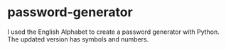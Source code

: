 # password-generator
I used the English Alphabet to create a password generator with Python. 
The updated version has symbols and numbers.
